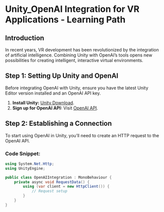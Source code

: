 # Unity_OpenAI Integration for VR Applications - Learning Path

## Introduction
In recent years, VR development has been revolutionized by the integration of artificial intelligence. Combining Unity with OpenAI’s tools opens new possibilities for creating intelligent, interactive virtual environments.

## Step 1: Setting Up Unity and OpenAI
Before integrating OpenAI with Unity, ensure you have the latest Unity Editor version installed and an OpenAI API key.

1. **Install Unity:** [Unity Download](https://unity.com/download).
2. **Sign up for OpenAI API:** Visit [OpenAI API](https://openai.com/api).

## Step 2: Establishing a Connection
To start using OpenAI in Unity, you’ll need to create an HTTP request to the OpenAI API.

### Code Snippet:
```csharp
using System.Net.Http;
using UnityEngine;

public class OpenAIIntegration : MonoBehaviour {
    private async void RequestData() {
        using (var client = new HttpClient()) {
            // Request setup
        }
    }
}
